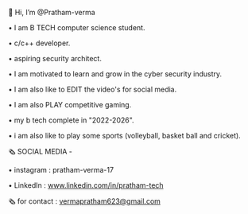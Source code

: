 👋 Hi, I’m @Pratham-verma

• I am B TECH computer science student.

• c/c++ developer.

• aspiring security architect.

• I am motivated to learn and grow in the cyber security industry.

• I am also like to EDIT the video's  for social media.

• I am also PLAY competitive gaming.

• my b tech complete in "2022-2026".

• i am also like to play some sports (volleyball, basket ball and cricket).

🗞️ SOCIAL MEDIA -

   • instagram : pratham-verma-17
   
   • LinkedIn : www.linkedin.com/in/pratham-tech

🗞️ for contact : vermapratham623@gmail.com

<!---
Pratham-verma/Pratham-verma is a ✨ special ✨ repository because its `README.md` (this file) appears on your GitHub profile.
You can click the Preview link to take a look at your changes.
--->
